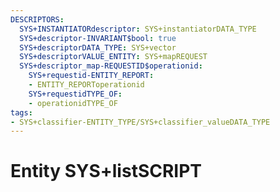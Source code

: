 ```yaml
---
DESCRIPTORS:
  SYS+INSTANTIATORdescriptor: SYS+instantiatorDATA_TYPE
  SYS+descriptor-INVARIANT$bool: true
  SYS+descriptorDATA_TYPE: SYS+vector
  SYS+descriptorVALUE_ENTITY: SYS+mapREQUEST
  SYS+descriptor_map-REQUESTID$operationid:
    SYS+requestid-ENTITY_REPORT:
    - ENTITY_REPORToperationid
    SYS+requestidTYPE_OF:
    - operationidTYPE_OF
tags:
- SYS+classifier-ENTITY_TYPE/SYS+classifier_valueDATA_TYPE
---
```

# Entity SYS+listSCRIPT

